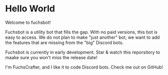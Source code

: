 # Hello World
Welcome to fuchsbot!

Fuchsbot is a utility bot that fills the gap. With no paid versions, this bot is easy to access. We do not plan to make "just another" bot, we want to add the features that are missing from the "big" Discord bots.

Fuchsbot is currently in early development. Star & watch this reporsitory to maake sure you won't miss the release date!

I'm FuchsCrafter, and I like it to code Discord bots. Check me out on GitHub!
